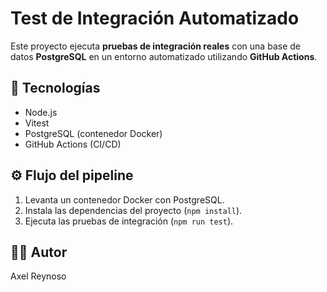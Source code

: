 # Test de Integración Automatizado

Este proyecto ejecuta **pruebas de integración reales** con una base de datos **PostgreSQL** en un entorno automatizado utilizando **GitHub Actions**.

## 🧠 Tecnologías
- Node.js
- Vitest
- PostgreSQL (contenedor Docker)
- GitHub Actions (CI/CD)

## ⚙️ Flujo del pipeline
1. Levanta un contenedor Docker con PostgreSQL.
2. Instala las dependencias del proyecto (`npm install`).
3. Ejecuta las pruebas de integración (`npm run test`).

## 👨‍💻 Autor
Axel Reynoso
